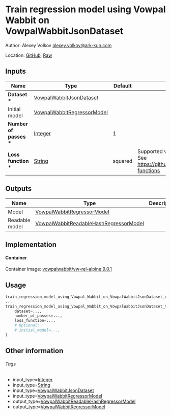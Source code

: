 <!-- BEGIN_GENERATED_CONTENT -->
# Train regression model using Vowpal Wabbit on VowpalWabbitJsonDataset

Author: Alexey Volkov <alexey.volkov@ark-kun.com>

Location: [GitHub](https://github.com/Ark-kun/pipeline_components/blob/master/components/ML_frameworks/Vowpal_Wabbit/Train_regression_model/from_VowpalWabbitJsonDataset/component.yaml), [Raw](https://raw.githubusercontent.com/Ark-kun/pipeline_components/master/components/ML_frameworks/Vowpal_Wabbit/Train_regression_model/from_VowpalWabbitJsonDataset/component.yaml)

## Inputs

|Name|Type|Default|Description|
|-|-|-|-|
|**Dataset** **\***|[VowpalWabbitJsonDataset]|||
|Initial model|[VowpalWabbitRegressorModel]|||
|**Number of passes** **\***|[Integer]|1||
|**Loss function** **\***|[String]|squared|Supported values: squared, hinge, logistic, quantile, poisson. See https://github.com/VowpalWabbit/vowpal_wabbit/wiki/Loss-functions|

## Outputs

|Name|Type|Description|
|-|-|-|
|Model|[VowpalWabbitRegressorModel]||
|Readable model|[VowpalWabbitReadableHashRegressorModel]||

## Implementation

#### Container

Container image: [vowpalwabbit/vw-rel-alpine:9.0.1](https://hub.docker.com/r/vowpalwabbit/vw-rel-alpine)

## Usage

```python
train_regression_model_using_Vowpal_Wabbit_on_VowpalWabbitJsonDataset_op = components.load_component_from_url("https://raw.githubusercontent.com/Ark-kun/pipeline_components/master/components/ML_frameworks/Vowpal_Wabbit/Train_regression_model/from_VowpalWabbitJsonDataset/component.yaml")
...
train_regression_model_using_Vowpal_Wabbit_on_VowpalWabbitJsonDataset_task = train_regression_model_using_Vowpal_Wabbit_on_VowpalWabbitJsonDataset_op(
    dataset=...,
    number_of_passes=...,
    loss_function=...,
    # Optional:
    # initial_model=...,
)
```

## Other information

###### Tags

* input_type=[Integer]
* input_type=[String]
* input_type=[VowpalWabbitJsonDataset]
* input_type=[VowpalWabbitRegressorModel]
* output_type=[VowpalWabbitReadableHashRegressorModel]
* output_type=[VowpalWabbitRegressorModel]

[Integer]: https://github.com/Ark-kun/pipeline_components/tree/master/types/Integer
[String]: https://github.com/Ark-kun/pipeline_components/tree/master/types/String
[VowpalWabbitJsonDataset]: https://github.com/Ark-kun/pipeline_components/tree/master/types/VowpalWabbitJsonDataset
[VowpalWabbitReadableHashRegressorModel]: https://github.com/Ark-kun/pipeline_components/tree/master/types/VowpalWabbitReadableHashRegressorModel
[VowpalWabbitRegressorModel]: https://github.com/Ark-kun/pipeline_components/tree/master/types/VowpalWabbitRegressorModel
<!-- END_GENERATED_CONTENT -->
